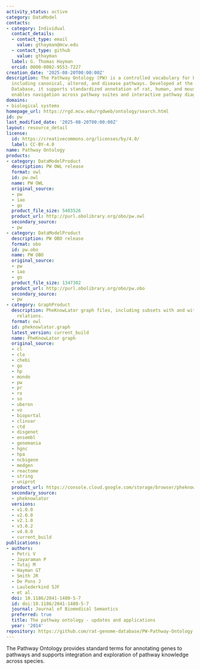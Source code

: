 ```yaml
---
activity_status: active
category: DataModel
contacts:
- category: Individual
  contact_details:
  - contact_type: email
    value: gthayman@mcw.edu
  - contact_type: github
    value: gthayman
  label: G. Thomas Hayman
  orcid: 0000-0002-9553-7227
creation_date: '2025-08-20T00:00:00Z'
description: The Pathway Ontology (PW) is a controlled vocabulary for biological pathways,
  including canonical, altered, and disease pathways. Developed at the Rat Genome
  Database, it supports standardized annotation of rat, human, and mouse genes and
  enables navigation across pathway suites and interactive pathway diagrams.
domains:
- biological systems
homepage_url: https://rgd.mcw.edu/rgdweb/ontology/search.html
id: pw
last_modified_date: '2025-08-20T00:00:00Z'
layout: resource_detail
license:
  id: https://creativecommons.org/licenses/by/4.0/
  label: CC-BY-4.0
name: Pathway Ontology
products:
- category: DataModelProduct
  description: PW OWL release
  format: owl
  id: pw.owl
  name: PW OWL
  original_source:
  - pw
  - iao
  - go
  product_file_size: 5403526
  product_url: http://purl.obolibrary.org/obo/pw.owl
  secondary_source:
  - pw
- category: DataModelProduct
  description: PW OBO release
  format: obo
  id: pw.obo
  name: PW OBO
  original_source:
  - pw
  - iao
  - go
  product_file_size: 1347302
  product_url: http://purl.obolibrary.org/obo/pw.obo
  secondary_source:
  - pw
- category: GraphProduct
  description: PheKnowLator graph files, including subsets with and without inverse
    relations.
  format: owl
  id: pheknowlator.graph
  latest_version: current_build
  name: PheKnowLator graph
  original_source:
  - cl
  - clo
  - chebi
  - go
  - hp
  - mondo
  - pw
  - pr
  - ro
  - so
  - uberon
  - vo
  - bioportal
  - clinvar
  - ctd
  - disgenet
  - ensembl
  - genemania
  - hgnc
  - hpa
  - ncbigene
  - medgen
  - reactome
  - string
  - uniprot
  product_url: https://console.cloud.google.com/storage/browser/pheknowlator/current_build/knowledge_graphs?pageState=(%22StorageObjectListTable%22:(%22f%22:%22%255B%255D%22))&inv=1&invt=Ab5_1Q&project=pheknowlator
  secondary_source:
  - pheknowlator
  versions:
  - v1.0.0
  - v2.0.0
  - v2.1.0
  - v3.0.2
  - v4.0.0
  - current_build
publications:
- authors:
  - Petri V
  - Jayaraman P
  - Tutaj M
  - Hayman GT
  - Smith JR
  - De Pons J
  - Laulederkind SJF
  - et al.
  doi: 10.1186/2041-1480-5-7
  id: doi:10.1186/2041-1480-5-7
  journal: Journal of Biomedical Semantics
  preferred: true
  title: The pathway ontology - updates and applications
  year: '2014'
repository: https://github.com/rat-genome-database/PW-Pathway-Ontology
---
```

The Pathway Ontology provides standard terms for annotating genes to pathways and supports
integration and exploration of pathway knowledge across species.
